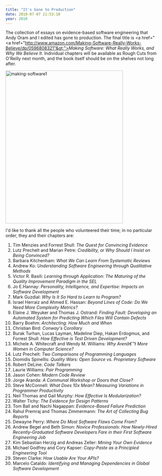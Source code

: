 ```yaml
---
title: "It's Gone to Production"
date: 2010-07-07 21:53:10
year: 2010
---
```

The collection of essays on evidence-based software engineering that Andy Oram and I edited has gone to production. The final title is <a href="&lt;a href="http://www.amazon.com/Making-Software-Really-Works-Believe/dp/0596808321"&gt;"><em>Making Software: What Really Works, and Why We Believe It</em></a>. Individual chapters will be available as Rough Cuts from O'Reilly next month, and the book itself should be on the shelves not long after.

<img title="making-software1" src="{{site.github.url}}/files/2010/07/making-software1.jpg" alt="making-software1" width="384" height="500" />

I'd like to thank all the people who volunteered their time; in no particular order, they and their chapters are:
<ol>
	<li>Tim Menzies and Forrest Shull: <em>The Quest for Convincing Evidence</em></li>
	<li>Lutz Prechelt and Marian Petre: <em>Credibility, or Why Should I Insist on Being Convinced?</em></li>
	<li>Barbara Kitchenham: <em>What We Can Learn From Systematic Reviews</em></li>
	<li>Andrew Ko: <em>Understanding Software Engineering through Qualitative Methods</em></li>
	<li>Victor R. Basili: <em>Learning through Application: The Maturing of the Quality Improvement Paradigm in the SEL</em></li>
	<li>Jo E.Hannay: <em>Personality, Intelligence, and Expertise: Impacts on Software Development</em></li>
	<li>Mark Guzdial: <em>Why Is It So Hard to Learn to Program?</em></li>
	<li>Israel Herraiz and Ahmed E. Hassan: <em>Beyond Lines of Code: Do We Need More Complexity Metrics?</em></li>
	<li>Elaine J. Weyuker and Thomas J. Ostrand: <em>Finding Fault: Developing an Automated System for Predicting Which Files Will Contain Defects</em></li>
	<li>Barry Boehm: <em>Architecting: How Much and When</em></li>
	<li>Christian Bird: <em>Conway's Corollary</em></li>
	<li>Burak Turhan, Lucas Layman, Madeline Diep, Hakan Erdogmus, and Forrest Shull: <em>How Effective is Test Driven Development?</em></li>
	<li>Michele A. Whitecraft and Wendy M. Williams: <em>Why Arenâ€™t More Women in Computer Science?</em></li>
	<li>Lutz Prechelt: <em>Two Comparisons of Programming Languages</em></li>
	<li>Diomidis Spinellis: <em>Quality Wars: Open Source vs. Proprietary Software</em></li>
	<li>Robert DeLine: <em>Code Talkers</em></li>
	<li>Laurie Williams: <em>Pair Programming</em></li>
	<li>Jason Cohen: <em>Modern Code Review</em></li>
	<li>Jorge Aranda: <em>A Communal Workshop or Doors that Close?</em></li>
	<li>Steve McConnell: <em>What Does 10x Mean? Measuring Variations in Programmer Productivity</em></li>
	<li>Neil Thomas and Gail Murphy: <em>How Effective Is Modularization?</em></li>
	<li>Walter Tichy: <em>The Evidence for Design Patterns</em></li>
	<li>Tom Ball and Nachi Nagappan: <em>Evidence-Based Failure Prediction</em></li>
	<li>Rahul Premraj and Thomas Zimmermann: <em>The Art of Collecting Bug Reports</em></li>
	<li>Dewayne Perry: <em>Where Do Most Software Flaws Come From?</em></li>
	<li>Andrew Begel and Beth Simon: <em>Novice Professionals: How Newly-Hired Recently-Graduated Software Developers Fare in their First Software Engineering Job</em></li>
	<li>Kim Sebastian Herzig and Andreas Zeller: <em>Mining Your Own Evidence</em></li>
	<li>Michael Godfrey and Cory Kapser: <em>Copy-Paste as a Principled Engineering Tool</em></li>
	<li>Steven Clarke: <em>How Usable Are Your APIs?</em></li>
	<li>Marcelo Cataldo: <em>Identifying and Managing Dependencies in Global Software Development</em></li>
</ol>
